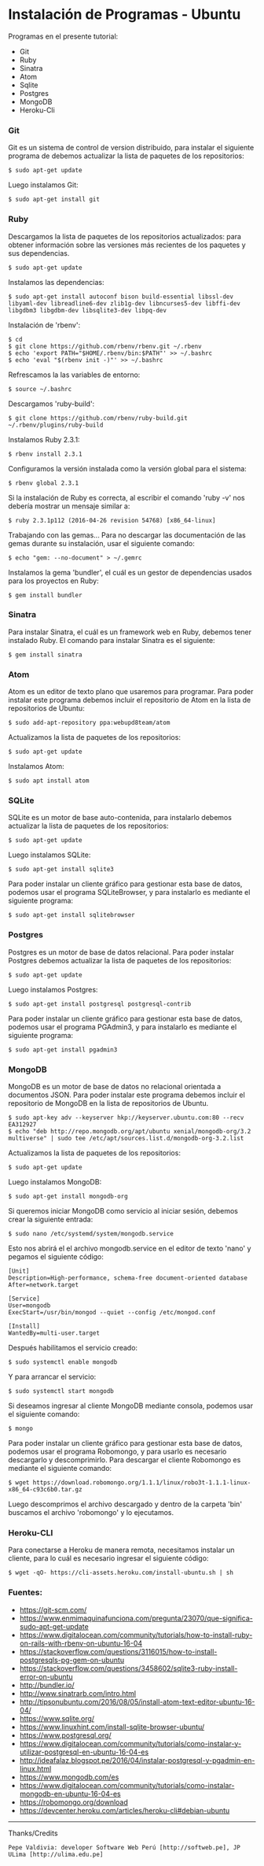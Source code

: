 # Instalación de Programas - Ubuntu

Programas en el presente tutorial:

+ Git
+ Ruby
+ Sinatra
+ Atom
+ Sqlite
+ Postgres
+ MongoDB
+ Heroku-Cli

### Git

Git es un sistema de control de version distribuido, para instalar el siguiente programa de debemos actualizar la lista de paquetes de los repositorios:

    $ sudo apt-get update
    
Luego instalamos Git:

    $ sudo apt-get install git

### Ruby
	
Descargamos la lista de paquetes de los repositorios actualizados: para obtener información sobre las versiones más recientes de los paquetes y sus dependencias. 
    
	$ sudo apt-get update
    
Instalamos las dependencias:

    $ sudo apt-get install autoconf bison build-essential libssl-dev libyaml-dev libreadline6-dev zlib1g-dev libncurses5-dev libffi-dev libgdbm3 libgdbm-dev libsqlite3-dev libpq-dev
    
Instalación de 'rbenv':

    $ cd
    $ git clone https://github.com/rbenv/rbenv.git ~/.rbenv
    $ echo 'export PATH="$HOME/.rbenv/bin:$PATH"' >> ~/.bashrc
    $ echo 'eval "$(rbenv init -)"' >> ~/.bashrc
    
Refrescamos la las variables de entorno:

    $ source ~/.bashrc
    
Descargamos 'ruby-build':

    $ git clone https://github.com/rbenv/ruby-build.git ~/.rbenv/plugins/ruby-build
    
Instalamos Ruby 2.3.1:

    $ rbenv install 2.3.1
    
Configuramos la versión instalada como la versión global para el sistema:

    $ rbenv global 2.3.1
    
Si la instalación de Ruby es correcta, al escribir el comando 'ruby -v' nos debería mostrar un mensaje similar a:

    $ ruby 2.3.1p112 (2016-04-26 revision 54768) [x86_64-linux]
    
Trabajando con las gemas... Para no descargar las documentación de las gemas durante su instalación, usar el siguiente comando:

    $ echo "gem: --no-document" > ~/.gemrc
    
Instalamos la gema 'bundler', el cuál es un gestor de dependencias usados para los proyectos en Ruby:

    $ gem install bundler
    
### Sinatra
	
Para instalar Sinatra, el cuál es un framework web en Ruby, debemos tener instalado Ruby. El comando para instalar Sinatra es el siguiente:
    
	$ gem install sinatra
    
### Atom

Atom es un editor de texto plano que usaremos para programar. Para poder instalar este programa debemos incluir el repositorio de Atom en la lista de repositorios de Ubuntu:

    $ sudo add-apt-repository ppa:webupd8team/atom
    
Actualizamos la lista de paquetes de los repositorios:

    $ sudo apt-get update
    
Instalamos Atom:

    $ sudo apt install atom
    
### SQLite

SQLite es un motor de base auto-contenida, para instalarlo debemos actualizar la lista de paquetes de los repositorios:

    $ sudo apt-get update
    
Luego instalamos SQLite:

    $ sudo apt-get install sqlite3
    
Para poder instalar un cliente gráfico para gestionar esta base de datos, podemos usar el programa SQLiteBrowser, y para instalarlo es mediante el siguiente programa:

    $ sudo apt-get install sqlitebrowser
    
### Postgres

Postgres es un motor de base de datos relacional. Para poder instalar Postgres debemos actualizar la lista de paquetes de los repositorios:

    $ sudo apt-get update

Luego instalamos Postgres:

    $ sudo apt-get install postgresql postgresql-contrib
    
Para poder instalar un cliente gráfico para gestionar esta base de datos, podemos usar el programa PGAdmin3, y para instalarlo es mediante el siguiente programa:

    $ sudo apt-get install pgadmin3
    
### MongoDB

MongoDB es un motor de base de datos no relacional orientada a documentos JSON. Para poder instalar este programa debemos incluir el repositorio de MongoDB en la lista de repositorios de Ubuntu.

    $ sudo apt-key adv --keyserver hkp://keyserver.ubuntu.com:80 --recv EA312927
    $ echo "deb http://repo.mongodb.org/apt/ubuntu xenial/mongodb-org/3.2 multiverse" | sudo tee /etc/apt/sources.list.d/mongodb-org-3.2.list

Actualizamos la lista de paquetes de los repositorios:

    $ sudo apt-get update
    
Luego instalamos MongoDB:

    $ sudo apt-get install mongodb-org
    
Si queremos iniciar MongoDB como servicio al iniciar sesión, debemos crear la siguiente entrada:

    $ sudo nano /etc/systemd/system/mongodb.service
    
Esto nos abrirá el el archivo mongodb.service en el editor de texto 'nano' y pegamos el siguiente código:
    
```
[Unit]
Description=High-performance, schema-free document-oriented database
After=network.target

[Service]
User=mongodb
ExecStart=/usr/bin/mongod --quiet --config /etc/mongod.conf

[Install]
WantedBy=multi-user.target
```
    
Después habilitamos el servicio creado:

    $ sudo systemctl enable mongodb

Y para arrancar el servicio:

    $ sudo systemctl start mongodb
    
Si deseamos ingresar al cliente MongoDB mediante consola, podemos usar el siguiente comando:

    $ mongo

Para poder instalar un cliente gráfico para gestionar esta base de datos, podemos usar el programa Robomongo, y para usarlo es necesario descargarlo y descomprimirlo. Para descargar el cliente Robomongo es mediante el siguiente comando:

    $ wget https://download.robomongo.org/1.1.1/linux/robo3t-1.1.1-linux-x86_64-c93c6b0.tar.gz
    
Luego descomprimos el archivo descargado y dentro de la carpeta 'bin' buscamos el archivo 'robomongo' y lo ejecutamos.

### Heroku-CLI

Para conectarse a Heroku de manera remota, necesitamos instalar un cliente, para lo cuál es necesario ingresar el siguiente código:

    $ wget -qO- https://cli-assets.heroku.com/install-ubuntu.sh | sh
    
### Fuentes:

+ https://git-scm.com/
+ https://www.enmimaquinafunciona.com/pregunta/23070/que-significa-sudo-apt-get-update
+ https://www.digitalocean.com/community/tutorials/how-to-install-ruby-on-rails-with-rbenv-on-ubuntu-16-04
+ https://stackoverflow.com/questions/3116015/how-to-install-postgresqls-pg-gem-on-ubuntu
+ https://stackoverflow.com/questions/3458602/sqlite3-ruby-install-error-on-ubuntu
+ http://bundler.io/
+ http://www.sinatrarb.com/intro.html
+ http://tipsonubuntu.com/2016/08/05/install-atom-text-editor-ubuntu-16-04/
+ https://www.sqlite.org/
+ https://www.linuxhint.com/install-sqlite-browser-ubuntu/
+ https://www.postgresql.org/
+ https://www.digitalocean.com/community/tutorials/como-instalar-y-utilizar-postgresql-en-ubuntu-16-04-es
+ http://ideafalaz.blogspot.pe/2016/04/instalar-postgresql-y-pgadmin-en-linux.html
+ https://www.mongodb.com/es
+ https://www.digitalocean.com/community/tutorials/como-instalar-mongodb-en-ubuntu-16-04-es
+ https://robomongo.org/download
+ https://devcenter.heroku.com/articles/heroku-cli#debian-ubuntu

---

 Thanks/Credits

    Pepe Valdivia: developer Software Web Perú [http://softweb.pe], JP ULima [http://ulima.edu.pe]

